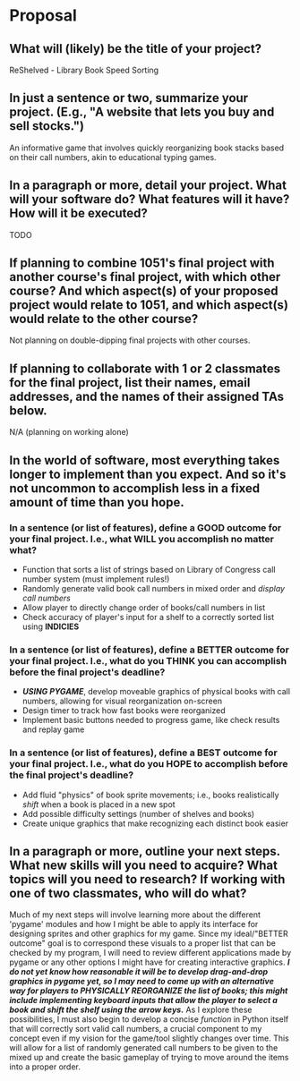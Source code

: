 # Proposal

## What will (likely) be the title of your project?

ReShelved - Library Book Speed Sorting

## In just a sentence or two, summarize your project. (E.g., "A website that lets you buy and sell stocks.")

An informative game that involves quickly reorganizing book stacks based on their call numbers, akin to educational typing games.

## In a paragraph or more, detail your project. What will your software do? What features will it have? How will it be executed?

TODO

## If planning to combine 1051's final project with another course's final project, with which other course? And which aspect(s) of your proposed project would relate to 1051, and which aspect(s) would relate to the other course?

Not planning on double-dipping final projects with other courses.

## If planning to collaborate with 1 or 2 classmates for the final project, list their names, email addresses, and the names of their assigned TAs below.

N/A (planning on working alone)

## In the world of software, most everything takes longer to implement than you expect. And so it's not uncommon to accomplish less in a fixed amount of time than you hope.

### In a sentence (or list of features), define a GOOD outcome for your final project. I.e., what WILL you accomplish no matter what?

- Function that sorts a list of strings based on Library of Congress call number system (must implement rules!)
- Randomly generate valid book call numbers in mixed order and _display call numbers_ 
- Allow player to directly change order of books/call numbers in list
- Check accuracy of player's input for a shelf to a correctly sorted list using **INDICIES**

### In a sentence (or list of features), define a BETTER outcome for your final project. I.e., what do you THINK you can accomplish before the final project's deadline?

- ***USING PYGAME***, develop moveable graphics of physical books with call numbers, allowing for visual reorganization on-screen
- Design timer to track how fast books were reorganized
- Implement basic buttons needed to progress game, like check results and replay game

### In a sentence (or list of features), define a BEST outcome for your final project. I.e., what do you HOPE to accomplish before the final project's deadline?

- Add fluid "physics" of book sprite movements; i.e., books realistically *shift* when a book is placed in a new spot
- Add possible difficulty settings (number of shelves and books)
- Create unique graphics that make recognizing each distinct book easier

## In a paragraph or more, outline your next steps. What new skills will you need to acquire? What topics will you need to research? If working with one of two classmates, who will do what?

Much of my next steps will involve learning more about the different 'pygame' modules and how I might be able to apply its interface for designing sprites and other graphics for my game. Since my ideal/"BETTER outcome" goal is to correspond these visuals to a proper list that can be checked by my program, I will need to review different applications made by pygame or any other options I might have for creating interactive graphics. ***I do not yet know how reasonable it will be to develop drag-and-drop graphics in pygame yet, so I may need to come up with an alternative way for players to PHYSICALLY REORGANIZE the list of books; this might include implementing keyboard inputs that allow the player to select a book and shift the shelf using the arrow keys.*** As I explore these possibilities, I must also begin to develop a concise *function* in Python itself that will correctly sort valid call numbers, a crucial component to my concept even if my vision for the game/tool slightly changes over time. This will allow for a list of randomly generated call numbers to be given to the mixed up and create the basic gameplay of trying to move around the items into a proper order.

